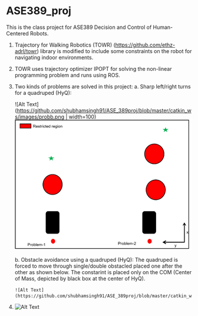# ASE389_proj
This is the class project for ASE389 Decision and Control of Human-Centered Robots.

1. Trajectory for Walking Robotics (TOWR) (https://github.com/ethz-adrl/towr) library is modified to include some constraints on the robot for navigating indoor environments.
2. TOWR uses trajectory optimizer IPOPT for solving the non-linear programming problem and runs using ROS.
3. Two kinds of problems are solved in this project:
    a. Sharp left/right turns for a quadruped (HyQ):
    
     ![Alt Text](https://github.com/shubhamsingh91/ASE_389proj/blob/master/catkin_ws/images/probb.png | width=100) 
        <img src="https://github.com/shubhamsingh91/ASE_389proj/blob/master/catkin_ws/images/probb.png" width="480">

    b. Obstacle avoidance using a quadruped (HyQ):
       The quadruped is forced to move through single/double obstacled placed one after the other as shown below. The constarint is placed only on the COM (Center          of Mass, depicted by black box at the center of HyQ).
       
       ![Alt Text](https://github.com/shubhamsingh91/ASE_389proj/blob/master/catkin_ws/images/probb.png)


5. ![Alt Text](https://media.giphy.com/media/vFKqnCdLPNOKc/giphy.gif)



